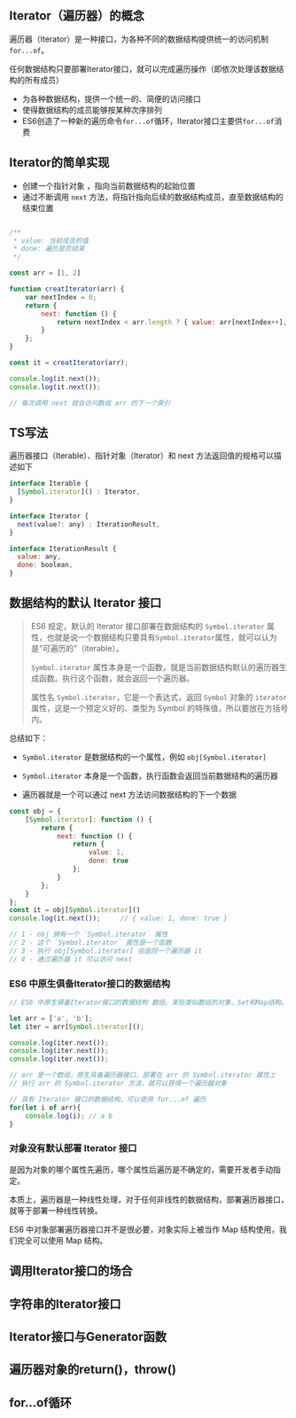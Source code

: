 ## Iterator（遍历器）的概念

遍历器（Iterator）是一种接口，为各种不同的数据结构提供统一的访问机制  `for...of`。

任何数据结构只要部署Iterator接口，就可以完成遍历操作（即依次处理该数据结构的所有成员）

+ 为各种数据结构，提供一个统一的、简便的访问接口
+ 使得数据结构的成员能够按某种次序排列
+ ES6创造了一种新的遍历命令`for...of`循环，Iterator接口主要供`for...of`消费



## Iterator的简单实现

+ 创建一个指针对象 ，指向当前数据结构的起始位置
+ 通过不断调用 `next` 方法，将指针指向后续的数据结构成员，直至数据结构的结束位置

```js

/**
 * value: 当前成员的值
 * done: 遍历是否结束
 */

const arr = [1, 2]

function creatIterator(arr) {
    var nextIndex = 0;
    return {
        next: function () {
            return nextIndex < arr.length ? { value: arr[nextIndex++], done: false } : { value: undefined, done: true };
        }
    };
}

const it = creatIterator(arr);

console.log(it.next());
console.log(it.next());

// 每次调用 next 就会访问数组 arr 的下一个索引
```



## TS写法

遍历器接口（Iterable）、指针对象（Iterator）和 next 方法返回值的规格可以描述如下

```javascript
interface Iterable {
  [Symbol.iterator]() : Iterator,
}

interface Iterator {
  next(value?: any) : IterationResult,
}

interface IterationResult {
  value: any,
  done: boolean,
}
```





## 数据结构的默认 Iterator 接口

>ES6 规定，默认的 Iterator 接口部署在数据结构的 `Symbol.iterator` 属性，也就是说一个数据结构只要具有`Symbol.iterator`属性，就可以认为是“可遍历的”（iterable）。
>
>`Symbol.iterator` 属性本身是一个函数，就是当前数据结构默认的遍历器生成函数。执行这个函数，就会返回一个遍历器。
>
>属性名 `Symbol.iterator`，它是一个表达式，返回 `Symbol` 对象的 `iterator` 属性，这是一个预定义好的、类型为 Symbol 的特殊值，所以要放在方括号内。

总结如下：

+  `Symbol.iterator`  是数据结构的一个属性，例如 `obj[Symbol.iterator]`
+  `Symbol.iterator`  本身是一个函数，执行函数会返回当前数据结构的遍历器

+ 遍历器就是一个可以通过 next 方法访问数据结构的下一个数据



```javascript
const obj = {
    [Symbol.iterator]: function () {
        return {
            next: function () {
                return {
                    value: 1,
                    done: true
                };
            }
        };
    }
};
const it = obj[Symbol.iterator]()
console.log(it.next());		// { value: 1, done: true }

// 1 - obj 拥有一个 `Symbol.iterator` 属性
// 2 - 这个 `Symbol.iterator` 属性是一个函数
// 3 - 执行 obj[Symbol.iterator] 会返回一个遍历器 it
// 4 - 通过遍历器 it 可以访问 next
```



### ES6 中原生俱备Iterator接口的数据结构

```js
// ES6 中原生俱备Iterator接口的数据结构 数组、某些类似数组的对象、Set和Map结构。

let arr = ['a', 'b'];
let iter = arr[Symbol.iterator]();

console.log(iter.next());
console.log(iter.next());
console.log(iter.next());

// arr 是一个数组，原生具备遍历器接口，部署在 arr 的 Symbol.iterator 属性上
// 执行 arr 的 Symbol.iterator 方法，就可以获得一个遍历器对象 
```

```js
// 具有 Iterator 接口的数据结构，可以使用 for...of 遍历
for(let i of arr){
    console.log(i); // a b
}
```



### 对象没有默认部署 Iterator 接口

是因为对象的哪个属性先遍历，哪个属性后遍历是不确定的，需要开发者手动指定。

本质上，遍历器是一种线性处理，对于任何非线性的数据结构，部署遍历器接口，就等于部署一种线性转换。

ES6 中对象部署遍历器接口并不是很必要，对象实际上被当作 Map 结构使用，我们完全可以使用 Map 结构。







## 调用Iterator接口的场合



## 字符串的Iterator接口



## Iterator接口与Generator函数



## 遍历器对象的return()，throw()



## for...of循环

